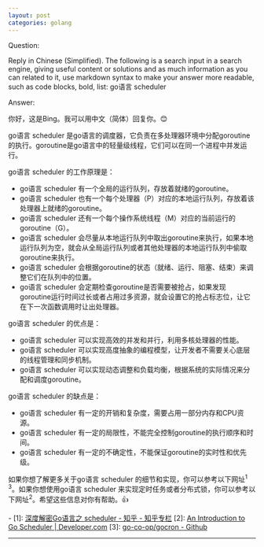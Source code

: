 ```yaml
---
layout: post
categories: golang
---
```

Question:

Reply in Chinese (Simplified).
The following is a search input in a search engine, giving useful content or solutions and as much information as you can related to it, use markdown syntax to make your answer more readable, such as code blocks, bold, list:
go语言 scheduler

Answer:

你好，这是Bing。我可以用中文（简体）回复你。😊

go语言 scheduler 是go语言的调度器，它负责在多处理器环境中分配goroutine的执行。goroutine是go语言中的轻量级线程，它们可以在同一个进程中并发运行。

go语言 scheduler 的工作原理是：

- go语言 scheduler 有一个全局的运行队列，存放着就绪的goroutine。
- go语言 scheduler 也有一个每个处理器（P）对应的本地运行队列，存放着该处理器上就绪的goroutine。
- go语言 scheduler 还有一个每个操作系统线程（M）对应的当前运行的goroutine（G）。
- go语言 scheduler 会尽量从本地运行队列中取出goroutine来执行，如果本地运行队列为空，就会从全局运行队列或者其他处理器的本地运行队列中偷取goroutine来执行。
- go语言 scheduler 会根据goroutine的状态（就绪、运行、阻塞、结束）来调整它们在队列中的位置。
- go语言 scheduler 会定期检查goroutine是否需要被抢占，如果发现goroutine运行时间过长或者占用过多资源，就会设置它的抢占标志位，让它在下一次函数调用时让出处理器。

go语言 scheduler 的优点是：

- go语言 scheduler 可以实现高效的并发和并行，利用多核处理器的性能。
- go语言 scheduler 可以实现高度抽象的编程模型，让开发者不需要关心底层的线程管理和同步机制。
- go语言 scheduler 可以实现动态调整和负载均衡，根据系统的实际情况来分配和调度goroutine。

go语言 scheduler 的缺点是：

- go语言 scheduler 有一定的开销和复杂度，需要占用一部分内存和CPU资源。
- go语言 scheduler 有一定的局限性，不能完全控制goroutine的执行顺序和时间。
- go语言 scheduler 有一定的不确定性，不能保证goroutine的实时性和优先级。

如果你想了解更多关于go语言 scheduler 的细节和实现，你可以参考以下网址<sup>1</sup> <sup>3</sup>。如果你想使用go语言 scheduler 来实现定时任务或者分布式锁，你可以参考以下网址<sup>2</sup>。希望这些信息对你有帮助。👍

\-
\[1]: [深度解密Go语言之 scheduler - 知乎 - 知乎专栏](https://zhuanlan.zhihu.com/p/80853548)
\[2]: [An Introduction to Go Scheduler | Developer.com](https://www.developer.com/languages/go-scheduler/)
\[3]: [go-co-op/gocron - Github](https://github.com/go-co-op/gocron)

<hr/>


